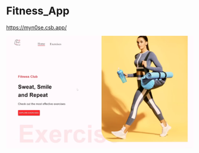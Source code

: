 # Fitness_App
https://myn0se.csb.app/

![image](https://github.com/AS8420/Fitness_App/blob/main/Screenshot%20(90).png)
